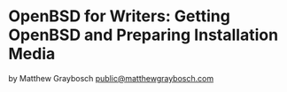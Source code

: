 # OpenBSD for Writers: Getting OpenBSD and Preparing Installation Media

by Matthew Graybosch <public@matthewgraybosch.com>

